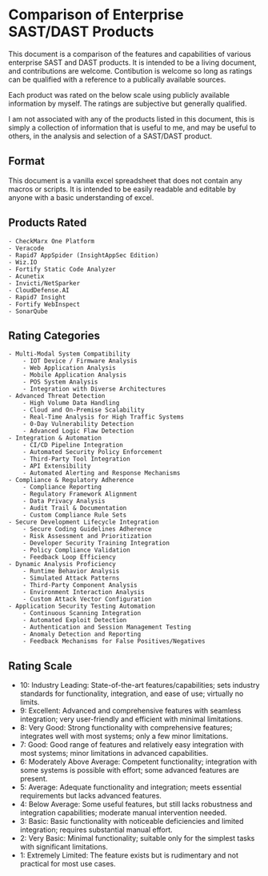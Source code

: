# Comparison of Enterprise SAST/DAST Products

This document is a comparison of the features and capabilities of various enterprise SAST and DAST products. It is intended to be a living document, and contributions are welcome. Contibution is welcome so long as ratings can be qualified with a reference to a publically available sources.

Each product was rated on the below scale using publicly available information by myself. The ratings are subjective but generally qualified.

I am not associated with any of the products listed in this document, this is simply a collection of information that is useful to me, and may be useful to others, in the analysis and selection of a SAST/DAST product.

## Format

This document is a vanilla excel spreadsheet that does not contain any macros or scripts. It is intended to be easily readable and editable by anyone with a basic understanding of excel.

## Products Rated
    - CheckMarx One Platform
    - Veracode
    - Rapid7 AppSpider (InsightAppSec Edition)
    - Wiz.IO
    - Fortify Static Code Analyzer
    - Acunetix
    - Invicti/NetSparker
    - CloudDefense.AI
    - Rapid7 Insight
    - Fortify WebInspect
    - SonarQube

## Rating Categories
    - Multi-Modal System Compatibility
        - IOT Device / Firmware Analysis
        - Web Application Analysis
        - Mobile Application Analysis
        - POS System Analysis
        - Integration with Diverse Architectures
    - Advanced Threat Detection
        - High Volume Data Handling
        - Cloud and On-Premise Scalability
        - Real-Time Analysis for High Traffic Systems
        - 0-Day Vulnerability Detection
        - Advanced Logic Flaw Detection
    - Integration & Automation
        - CI/CD Pipeline Integration
        - Automated Security Policy Enforcement
        - Third-Party Tool Integration
        - API Extensibility
        - Automated Alerting and Response Mechanisms
    - Compliance & Regulatory Adherence
        - Compliance Reporting
        - Regulatory Framework Alignment
        - Data Privacy Analysis
        - Audit Trail & Documentation
        - Custom Compliance Rule Sets 
    - Secure Development Lifecycle Integration
        - Secure Coding Guidelines Adherence
        - Risk Assessment and Prioritization
        - Developer Security Training Integration
        - Policy Compliance Validation
        - Feedback Loop Efficiency
    - Dynamic Analysis Proficiency
        - Runtime Behavior Analysis
        - Simulated Attack Patterns
        - Third-Party Component Analysis
        - Environment Interaction Analysis
        - Custom Attack Vector Configuration
    - Application Security Testing Automation
        - Continuous Scanning Integration
        - Automated Exploit Detection
        - Authentication and Session Management Testing
        - Anomaly Detection and Reporting
        - Feedback Mechanisms for False Positives/Negatives

## Rating Scale

- 10: Industry Leading: State-of-the-art features/capabilities; sets industry standards for functionality, integration, and ease of use; virtually no limits.
- 9: Excellent: Advanced and comprehensive features with seamless integration; very user-friendly and efficient with minimal limitations.
- 8: Very Good: Strong functionality with comprehensive features; integrates well with most systems; only a few minor limitations.
- 7: Good: Good range of features and relatively easy integration with most systems; minor limitations in advanced capabilities.
- 6: Moderately Above Average: Competent functionality; integration with some systems is possible with effort; some advanced features are present.
- 5: Average: Adequate functionality and integration; meets essential requirements but lacks advanced features.
- 4: Below Average: Some useful features, but still lacks robustness and integration capabilities; moderate manual intervention needed.
- 3: Basic: Basic functionality with noticeable deficiencies and limited integration; requires substantial manual effort.
- 2: Very Basic: Minimal functionality; suitable only for the simplest tasks with significant limitations.
- 1: Extremely Limited: The feature exists but is rudimentary and not practical for most use cases.